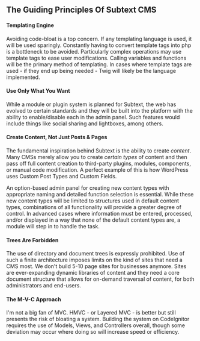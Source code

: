 ## The Guiding Principles Of Subtext CMS

#### Templating Engine
Avoiding code-bloat is a top concern. If any templating language is used, it will be used sparingly. Constantly having to convert template tags into php is a bottleneck to be avoided. Particularly complex operations may use template tags to ease user modifications. Calling variables and functions will be the primary method of templating. In cases where template tags are used - if they end up being needed - Twig will likely be the language implemented.

#### Use Only What You Want
While a module or plugin system is planned for Subtext, the web has evolved to certain standards and they will be built into the platform with the ability to enable/disable each in the admin panel. Such features would include things like social sharing and lightboxes, among others.

#### Create Content, Not Just Posts & Pages
The fundamental inspiration behind Subtext is the ability to create *content*. Many CMSs merely allow you to create *certain types* of content and then pass off full content creation to third-party plugins, modules, components, or manual code modification. A perfect example of this is how WordPress uses Custom Post Types and Custom Fields.

An option-based admin panel for creating new content types with appropriate naming and detailed function selection is essential. While these new content types will be limited to structures used in default content types, combinations of all functionality will provide a greater degree of control. In advanced cases where information must be entered, processed, and/or displayed in a way that none of the default content types are, a module will step in to handle the task.

#### Trees Are Forbidden
The use of directory and document trees is expressly prohibited. Use of such a finite architecture imposes limits on the kind of sites that need a CMS most. We don't build 5-10 page sites for businesses anymore. Sites are ever-expanding dynamic libraries of content and they need a core document structure that allows for on-demand traversal of content, for both administrators and end-users.

#### The M-V-C Approach
I'm not a big fan of MVC. HMVC - or Layered MVC - is better but still presents the risk of bloating a system. Building the system on CodeIgnitor requires the use of Models, Views, and Controllers overall, though some deviation may occur where doing so will increase speed or efficiency.
